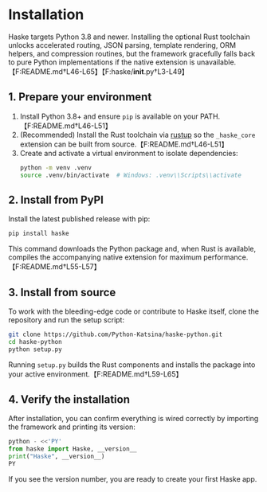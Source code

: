 # Installation

Haske targets Python 3.8 and newer. Installing the optional Rust toolchain unlocks accelerated routing, JSON parsing, template rendering, ORM helpers, and compression routines, but the framework gracefully falls back to pure Python implementations if the native extension is unavailable.【F:README.md†L46-L65】【F:haske/__init__.py†L3-L49】

## 1. Prepare your environment

1. Install Python 3.8+ and ensure `pip` is available on your PATH.【F:README.md†L46-L51】
2. (Recommended) Install the Rust toolchain via [rustup](https://rustup.rs) so the `_haske_core` extension can be built from source.【F:README.md†L46-L51】
3. Create and activate a virtual environment to isolate dependencies:
   ```bash
   python -m venv .venv
   source .venv/bin/activate  # Windows: .venv\\Scripts\\activate
   ```

## 2. Install from PyPI

Install the latest published release with pip:

```bash
pip install haske
```

This command downloads the Python package and, when Rust is available, compiles the accompanying native extension for maximum performance.【F:README.md†L55-L57】

## 3. Install from source

To work with the bleeding-edge code or contribute to Haske itself, clone the repository and run the setup script:

```bash
git clone https://github.com/Python-Katsina/haske-python.git
cd haske-python
python setup.py
```

Running `setup.py` builds the Rust components and installs the package into your active environment.【F:README.md†L59-L65】

## 4. Verify the installation

After installation, you can confirm everything is wired correctly by importing the framework and printing its version:

```python
python - <<'PY'
from haske import Haske, __version__
print("Haske", __version__)
PY
```

If you see the version number, you are ready to create your first Haske app.
